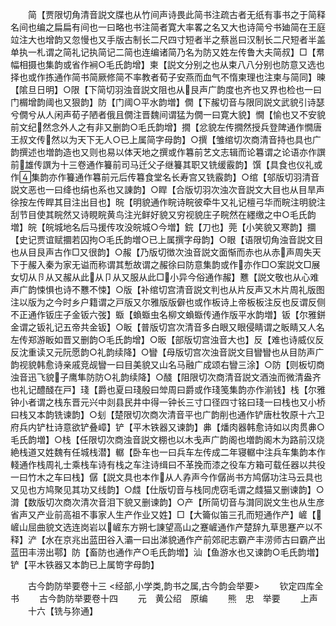 <!-- { "loadSidebar": true } -->
　　简【贾限切角清音説文牒也从竹间声诗畏此简书注疏古者无纸有事书之于简释名间也编之扁扁有间也一曰略也书注简者寛大率畧之名又大也诗简兮书廸简在王庭竝注大也增韵又忽慢也又手版古制长二尺四寸短者半之蔡邕曰汉制长二尺短者半盖单执一札谓之简礼记执简记二简也连编诸简乃名为防又姓左传鲁大夫简叔】□【帬幅相摄也集韵或省作裥○毛氏韵增】柬【説文分别之也从束八八分别也防意又选也择也或作拣通作简书简厥修简不率教者荀子安燕而血气不惰柬理也注柬与简同】暕【隂旦日明】○限【下简切羽浊音説文阻也从艮声广韵度也齐也又界也检也一曰门榍增韵阈也又狠韵】防【门阈○平水韵増】僩【下赧切音与限同説文武貌引诗瑟兮僩兮从人闲声荀子陋者俄且僩注晋魏间谓猛为僩一曰寛大貌】憪【愉也又不安貌前文纪然念外人之有非又删韵○毛氏韵增】撊【忿貌左传撊然授兵登陴通作憪唐王叔文传然以为天下无人○已上属简字母韵】○撰【雏绾切次商清音持也具也广韵撰述也増韵造也又则也易以体天地之撰或作篹前艺文志辑而论篹谓之论语亦作譔前雄传譔为十三卷通作籑前司马迁父子继籑其职又铣缓霰韵】馔【具食也仪礼或作集韵亦作籑通作篹前元后传篹食堂名长寿宫又铣霰韵】○绾【邬版切羽清音説文恶也一曰绛也绢也系也又諌韵】○睅【合版切羽次浊次音説文大目也从目旱声徐按左传睅其目注出目也】晥【明貌通作睆诗睆彼牵牛又礼记檀弓华而睆注明貌注刮节目使其睆然又诗睍睆黄鸟注光鲜好貌又穷视貌庄子睆然在纆缴之中○毛氏韵増】皖【皖城地名后马援传攻没皖城○今増】鋎【刀也】莞【小笑貌又寒韵】攌【史记贾谊赋攌若囚拘○毛氏韵増○已上属撰字母韵】○眼【语限切角浊音説文目也从目艮声古作□又很韵】○赧【乃版切徴次浊音説文面惭而赤也从赤声周失天下于赧入秦为家无谥而称谓其慙故谓之赧徐曰防意集韵或作亦作□○案説文□展女切从卪从又赧从此从卩从又服从此□小异今俗通作赧】戁【説文敬也从心难声广韵悚惧也诗不戁不悚】○版【补绾切宫清音説文判也从片反声又木片周礼版图注以版为之今时乡户籍谓之戸版又尔雅版版僻也或作板诗上帝板板注反也反谓反侧不正通作钣庄子金钣六弢】蝂【蝜蝂虫名柳文蝜蝂传通作版平水韵増】钣【尔雅鉼金谓之钣礼记五帝共金钣】○眅【普版切宫次清音多白眼又眼侵睛谓之眅睛又人名左传郑游眅如晋又删韵○毛氏韵增】○昄【部版切宫浊音大也】反【难也诗威仪反反沈重读又元阮愿韵○礼韵续降】○矕【母版切宫次浊音説文目矕矕也从目防声广韵视貌韩愈诗亲戚竞觇矕一曰目美貌又山名马融广成颂右矕三涂】○防【则板切商浊音迅飞貌子鹰隼防防○礼韵续降】○醆【阻限切次商清音説文酒浊而微清盎齐也礼记醴醆在戸】琖【爵也夏曰琖殷曰斚周曰爵或作琖笺集韵亦作湔钱】栈【尔雅钟小者谓之栈东晋元兴中剡县民井中得一钟长三寸口径四寸铭曰琖一曰栈也又小桥曰栈又本韵铣谏韵】○刬【楚限切次商次清音平也广韵削也通作铲唐杜牧原十六卫府兵内铲杜诗意欲铲叠嶂】铲【平木铁器又谏韵】丳【燔肉器韩愈诗如以肉贯丳○毛氏韵増】○栈【任限切次商浊音説文棚也以木戋声广韵阁也増韵阁木为路前汉烧絶栈道又姓魏有任城栈潜】轏【卧车也一曰兵车左传成二年寝轏中注兵车集韵本作輚通作栈周礼士乘栈车诗有栈之车注诗缉曰不革挽而漆之役车方箱可载任器以共役一曰竹木之车曰栈】僝【説文具也本作从人孨声今作僝尚书方鸠僝功注马云具也又见也方鸠聚见其功又线韵】○虥【仕版切音与栈同虎窃毛谓之虥猫又删谏韵】○潸【数版切次商次清次音泪下貌又删谏韵】○产【所简切音与潸同説文生也从生彦省声又产业前高祖不事家人生产作业又姓】□【大籥似笛三孔而短通作产】嵼【嵼山屈曲貌文选连岗岩以嵼东方朔七諌望高山之蹇嵼通作产楚辞九草思蹇产以不释】浐【水在京兆出蓝田谷入灞一曰出涕貌通作产前郊祀志霸产丰涝师古曰霸产出蓝田丰涝出鄠】防【畜防也通作产○毛氏韵増】汕【鱼游水也又谏韵○毛氏韵増】铲【平木铁器又本韵已上属笴字母韵】















　　古今韵防举要卷十三
<经部,小学类,韵书之属,古今韵会举要>
　　钦定四库全书
　　古今韵防举要卷十四
　　元　黄公绍　原编
　　熊　忠　举要
　　上声
　　十六【铣与狝通】
